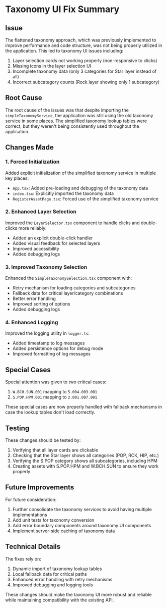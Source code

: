 # Taxonomy UI Fix Summary

## Issue
The flattened taxonomy approach, which was previously implemented to improve performance and code structure, was not being properly utilized in the application. This led to taxonomy UI issues including:

1. Layer selection cards not working properly (non-responsive to clicks)
2. Missing icons in the layer selection UI
3. Incomplete taxonomy data (only 3 categories for Star layer instead of all)
4. Incorrect subcategory counts (Rock layer showing only 1 subcategory)

## Root Cause
The root cause of the issues was that despite importing the `simpleTaxonomyService`, the application was still using the old taxonomy service in some places. The simplified taxonomy lookup tables were correct, but they weren't being consistently used throughout the application.

## Changes Made

### 1. Forced Initialization
Added explicit initialization of the simplified taxonomy service in multiple key places:

- `App.tsx`: Added pre-loading and debugging of the taxonomy data
- `index.tsx`: Explicitly imported the taxonomy data
- `RegisterAssetPage.tsx`: Forced use of the simplified taxonomy service

### 2. Enhanced Layer Selection
Improved the `LayerSelector.tsx` component to handle clicks and double-clicks more reliably:

- Added an explicit double-click handler
- Added visual feedback for selected layers
- Improved accessibility
- Added debugging logs

### 3. Improved Taxonomy Selection
Enhanced the `SimpleTaxonomySelection.tsx` component with:

- Retry mechanism for loading categories and subcategories
- Fallback data for critical layer/category combinations
- Better error handling
- Improved sorting of options
- Added debugging logs

### 4. Enhanced Logging
Improved the logging utility in `logger.ts`:

- Added timestamp to log messages
- Added persistence options for debug mode
- Improved formatting of log messages

## Special Cases
Special attention was given to two critical cases:

1. `W.BCH.SUN.001` mapping to `5.004.003.001`
2. `S.POP.HPM.001` mapping to `2.001.007.001`

These special cases are now properly handled with fallback mechanisms in case the lookup tables don't load correctly.

## Testing
These changes should be tested by:

1. Verifying that all layer cards are clickable
2. Checking that the Star layer shows all categories (POP, RCK, HIP, etc.)
3. Verifying the S.POP category shows all subcategories, including HPM
4. Creating assets with S.POP.HPM and W.BCH.SUN to ensure they work properly

## Future Improvements
For future consideration:

1. Further consolidate the taxonomy services to avoid having multiple implementations
2. Add unit tests for taxonomy conversion
3. Add error boundary components around taxonomy UI components
4. Implement server-side caching of taxonomy data

## Technical Details
The fixes rely on:

1. Dynamic import of taxonomy lookup tables
2. Local fallback data for critical paths
3. Enhanced error handling with retry mechanisms
4. Improved debugging and logging tools

These changes should make the taxonomy UI more robust and reliable while maintaining compatibility with the existing API.